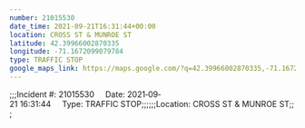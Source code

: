 ```yaml
---
number: 21015530
date_time: 2021-09-21T16:31:44+00:00
location: CROSS ST & MUNROE ST
latitude: 42.39966002870335
longitude: -71.1672099079784
type: TRAFFIC STOP
google_maps_link: https://maps.google.com/?q=42.39966002870335,-71.1672099079784
---
```


;;;Incident #: 21015530     Date: 2021‐09‐21 16:31:44     Type: TRAFFIC STOP;;;;;;Location: CROSS ST & MUNROE ST;;;
